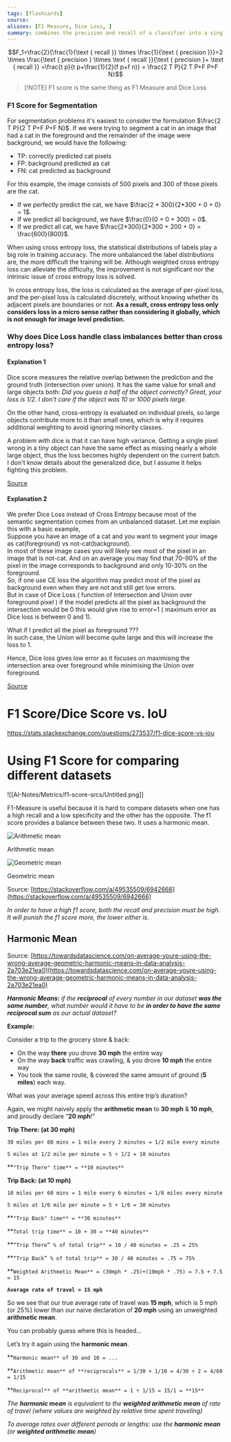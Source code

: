 ```yaml
---
tags: [flashcards]
source:
aliases: [F1 Measure, Dice Loss, ]
summary: combines the precision and recall of a classifier into a single metric by taking their harmonic mean
---
```


$$F_1=\frac{2}{\frac{1}{\text { recall }} \times \frac{1}{\text { precision }}}=2 \times \frac{\text { precision } \times \text { recall }}{\text { precision }+ \text { recall }} =\frac{t p}{t p+\frac{1}{2}(f p+f n)} = \frac{2 T P}{2 T P+F P+F N}$$

> [!NOTE] F1 score is the same thing as F1 Measure and Dice Loss

### F1 Score for Segmentation
For segmentation problems it's easiest to consider the formulation $\frac{2 T P}{2 T P+F P+F N}$. If we were trying to segment a cat in an image that had a cat in the foreground and the remainder of the image were background, we would have the following:
- TP: correctly predicted cat pixels
- FP: background predicted as cat
- FN: cat predicted as background

For this example, the image consists of 500 pixels and 300 of those pixels are the cat. 
- If we perfectly predict the cat, we have $\frac{2 * 300}{2*300 + 0 + 0} = 1$.
- If we predict all background, we have $\frac{0}{0 + 0 + 300} = 0$.
- If we predict all cat, we have $\frac{2*300}{2*300 + 200 + 0} = \frac{600}{800}$.

When using cross entropy loss, the statistical distributions of labels play a big role in training accuracy. The more unbalanced the label distributions are, the more difficult the training will be. Although weighted cross entropy loss can alleviate the difficulty, the improvement is not significant nor the intrinsic issue of cross entropy loss is solved.

 In cross entropy loss, the loss is calculated as the average of per-pixel loss, and the per-pixel loss is calculated discretely, without knowing whether its adjacent pixels are boundaries or not. **As a result, cross entropy loss only considers loss in a micro sense rather than considering it globally, which is not enough for image level prediction.**

### Why does Dice Loss handle class imbalances better than cross entropy loss?
#### Explanation 1
Dice score measures the relative overlap between the prediction and the ground truth (intersection over union). It has the same value for small and large objects both: _Did you guess a half of the object correctly? Great, your loss is 1/2. I don't care if the object was 10 or 1000 pixels large._

On the other hand, cross-entropy is evaluated on individual pixels, so large objects contribute more to it than small ones, which is why it requires additional weighting to avoid ignoring minority classes.

A problem with dice is that it can have high variance. Getting a single pixel wrong in a tiny object can have the same effect as missing nearly a whole large object, thus the loss becomes highly dependent on the current batch. I don't know details about the generalized dice, but I assume it helps fighting this problem.

[Source](https://stats.stackexchange.com/q/438494/271266)

#### Explanation 2
We prefer Dice Loss instead of Cross Entropy because most of the semantic segmentation comes from an unbalanced dataset. Let me explain this with a basic example,  
Suppose you have an image of a cat and you want to segment your image as cat(foreground) vs not-cat(background).  
In most of these image cases you will likely see most of the pixel in an image that is not-cat. And on an average you may find that 70-90% of the pixel in the image corresponds to background and only 10-30% on the foreground.  
So, if one use CE loss the algorithm may predict most of the pixel as background even when they are not and still get low errors.  
But in case of Dice Loss ( function of Intersection and Union over foreground pixel ) if the model predicts all the pixel as background the intersection would be 0 this would give rise to error=1 ( maximum error as Dice loss is between 0 and 1).

What if I predict all the pixel as foreground ???  
In such case, the Union will become quite large and this will increase the loss to 1.

Hence, Dice loss gives low error as it focuses on maximising the intersection area over foreground while minimising the Union over foreground.

[Source](https://www.kaggle.com/getting-started/133156)

# F1 Score/Dice Score vs. IoU
https://stats.stackexchange.com/questions/273537/f1-dice-score-vs-iou

# Using F1 Score for comparing different datasets 
![[AI-Notes/Metrics/f1-score-srcs/Untitled.png]]

F1-Measure is useful because it is hard to compare datasets when one has a high recall and a low specificity and the other has the opposite. The f1 score provides a balance between these two. It uses a harmonic mean.

![Arithmetic mean](https://i.stack.imgur.com/SYA7h.jpg)

Arithmetic mean

![Geometric mean](https://i.stack.imgur.com/slxFc.jpg)

Geometric mean

Source: [https://stackoverflow.com/a/49535509/6942666](https://stackoverflow.com/a/49535509/6942666)

*In order to have a high f1 score, both the recall and precision must be high. It will punish the f1 score more, the lower either is.*

## Harmonic Mean

Source: [https://towardsdatascience.com/on-average-youre-using-the-wrong-average-geometric-harmonic-means-in-data-analysis-2a703e21ea0](https://towardsdatascience.com/on-average-youre-using-the-wrong-average-geometric-harmonic-means-in-data-analysis-2a703e21ea0)

***Harmonic Means:** if the **reciprocal** of every number in our dataset **was the same number**, what number would it have to be **in order to have the same reciprocal sum** as our actual dataset?*

**Example:**

Consider a trip to the grocery store & back:

- On the way **there** you drove **30 mph** the entire way
- On the way **back** traffic was crawling, & you drove **10 mph** the entire way
- You took the same route, & covered the same amount of ground (**5 miles**) each way.

What was your average speed across this entire trip’s duration?

Again, we might naively apply the **arithmetic mean** to **30 mph** & **10 mph**, and proudly declare “**20 mph**!”

**Trip There: (at 30 mph)**

`30 miles per 60 mins = 1 mile every 2 minutes = 1/2 mile every minute`

`5 miles at 1/2 mile per minute = 5 ÷ 1/2 = 10 minutes`

**`"Trip There" time** = **10 minutes**`

**Trip Back: (at 10 mph)**

`10 miles per 60 mins = 1 mile every 6 minutes = 1/6 miles every minute`

`5 miles at 1/6 mile per minute = 5 ÷ 1/6 = 30 minutes`

**`"Trip Back" time** = **30 minutes**`

**`Total trip time** = 10 + 30 = **40 minutes**`

**`“Trip There” % of total trip** = 10 / 40 minutes = .25 = 25%`

**`“Trip Back” % of total trip** = 30 / 40 minutes = .75 = 75%`

**`Weighted Arithmetic Mean** = (30mph * .25)+(10mph * .75) = 7.5 + 7.5 = 15`

**`Average rate of travel = 15 mph`**

So we see that our true average rate of travel was **15 mph**, which is 5 mph (or 25%) lower than our naive declaration of **20 mph** using an unweighted **arithmetic mean**.

You can probably guess where this is headed…

Let’s try it again using the **harmonic mean**.

**`Harmonic mean** of 30 and 10 = ...`

**`Arithmetic mean** of **reciprocals** = 1/30 + 1/10 = 4/30 ÷ 2 = 4/60 = 1/15`

**`Reciprocal** of **arithmetic mean** = 1 ÷ 1/15 = 15/1 = **15**`

*The **harmonic mean** is equivalent to the **weighted arithmetic mean** of rate of travel (where values are weighted by relative time spent traveling)*

*To average rates over different periods or lengths: use the **harmonic mean** (or **weighted arithmetic mean**)*